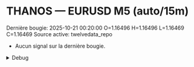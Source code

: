 # THANOS — EURUSD M5 (auto/15m)
Dernière bougie: 2025-10-21 00:20:00  O=1.16496  H=1.16496  L=1.16469  C=1.16469
Source active: twelvedata_repo

- Aucun signal sur la dernière bougie.

<details><summary>Debug</summary>

- TD_API_KEY manquant.

</details>